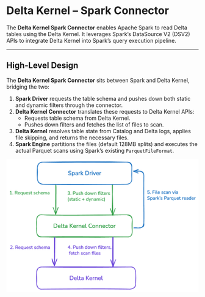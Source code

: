# Delta Kernel – Spark Connector

The **Delta Kernel Spark Connector** enables Apache Spark to read Delta tables using the Delta Kernel.
It leverages Spark’s DataSource V2 (DSV2) APIs to integrate Delta Kernel into Spark’s query execution pipeline.

---

## High-Level Design

The **Delta Kernel Spark Connector** sits between Spark and Delta Kernel, bridging the two:

1. **Spark Driver** requests the table schema and pushes down both static and dynamic filters through the connector.
2. **Delta Kernel Connector** translates these requests to Delta Kernel APIs:
   - Requests table schema from Delta Kernel.
   - Pushes down filters and fetches the list of files to scan.
3. **Delta Kernel** resolves table state from Catalog and Delta logs, applies file skipping, and returns the necessary files.
4. **Spark Engine** partitions the files (default 128MB splits) and executes the actual Parquet scans using Spark’s existing `ParquetFileFormat`.


<p style="text-align: center;">
  <img width="600" alt="Delta-kernel-connector" src="docs/images/delta-kernel-connector.png" />
</p>


